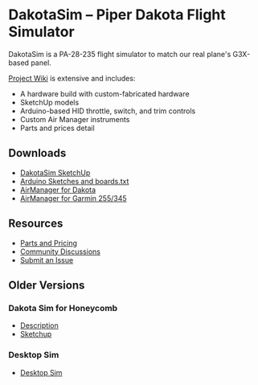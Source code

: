 # DakotaSim – Piper Dakota Flight Simulator

DakotaSim is a PA-28-235 flight simulator to match our real plane's G3X-based panel. 

[Project Wiki](docs/home.md) is extensive and includes:

- A hardware build with custom-fabricated hardware
- SketchUp models
- Arduino-based HID throttle, switch, and trim controls
- Custom Air Manager instruments
- Parts and prices detail

## Downloads
- [DakotaSim SketchUp](https://github.com/radiobillm/DakotaSim/releases/download/v2.0-sketchup/dakota-sim.skp)
- [Arduino Sketches and boards.txt](https://github.com/radiobillm/DakotaSim/releases/download/v1.0-arduino/DakotaSim-Arduino.zip)
- [AirManager for Dakota](https://github.com/radiobillm/DakotaSim/archive/refs/tags/v1.0-airmanager-garmin.zip)
- [AirManager for Garmin 255/345](https://github.com/radiobillm/DakotaSim/archive/refs/tags/v1.0-airmanager-garmin.zip)

## Resources
- [Parts and Pricing](https://github.com/radiobillm/DakotaSim/blob/main/parts.md)
- [Community Discussions](https://github.com/radiobillm/DakotaSim/discussions)
- [Submit an Issue](https://github.com/radiobillm/DakotaSim/issues)

## Older Versions

### Dakota Sim for Honeycomb 
- [Description](Dakota-Honeycomb.md)
- [Sketchup](https://github.com/radiobillm/DakotaSim/releases/download/v1.0-dakota-honeycomb/dakota-honeycomb.skp)
  
### Desktop Sim
- [Desktop Sim](Desktop-sim.md)
